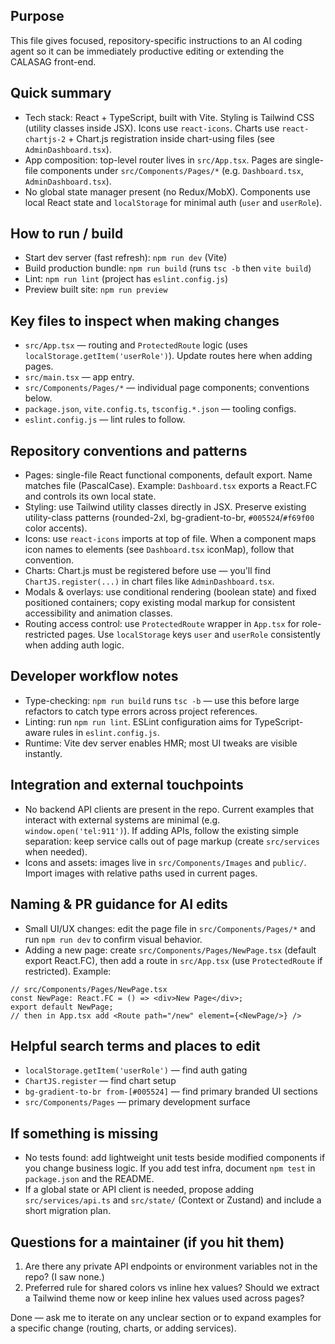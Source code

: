 ## Purpose

This file gives focused, repository-specific instructions to an AI coding agent so it can be immediately productive editing or extending the CALASAG front-end.

## Quick summary

- Tech stack: React + TypeScript, built with Vite. Styling is Tailwind CSS (utility classes inside JSX). Icons use `react-icons`. Charts use `react-chartjs-2` + Chart.js registration inside chart-using files (see `AdminDashboard.tsx`).
- App composition: top-level router lives in `src/App.tsx`. Pages are single-file components under `src/Components/Pages/*` (e.g. `Dashboard.tsx`, `AdminDashboard.tsx`).
- No global state manager present (no Redux/MobX). Components use local React state and `localStorage` for minimal auth (`user` and `userRole`).

## How to run / build

- Start dev server (fast refresh): `npm run dev` (Vite)
- Build production bundle: `npm run build` (runs `tsc -b` then `vite build`)
- Lint: `npm run lint` (project has `eslint.config.js`)
- Preview built site: `npm run preview`

## Key files to inspect when making changes

- `src/App.tsx` — routing and `ProtectedRoute` logic (uses `localStorage.getItem('userRole')`). Update routes here when adding pages.
- `src/main.tsx` — app entry.
- `src/Components/Pages/*` — individual page components; conventions below.
- `package.json`, `vite.config.ts`, `tsconfig.*.json` — tooling configs.
- `eslint.config.js` — lint rules to follow.

## Repository conventions and patterns

- Pages: single-file React functional components, default export. Name matches file (PascalCase). Example: `Dashboard.tsx` exports a React.FC and controls its own local state.
- Styling: use Tailwind utility classes directly in JSX. Preserve existing utility-class patterns (rounded-2xl, bg-gradient-to-br, `#005524`/`#f69f00` color accents).
- Icons: use `react-icons` imports at top of file. When a component maps icon names to elements (see `Dashboard.tsx` iconMap), follow that convention.
- Charts: Chart.js must be registered before use — you'll find `ChartJS.register(...)` in chart files like `AdminDashboard.tsx`.
- Modals & overlays: use conditional rendering (boolean state) and fixed positioned containers; copy existing modal markup for consistent accessibility and animation classes.
- Routing access control: use `ProtectedRoute` wrapper in `App.tsx` for role-restricted pages. Use `localStorage` keys `user` and `userRole` consistently when adding auth logic.

## Developer workflow notes

- Type-checking: `npm run build` runs `tsc -b` — use this before large refactors to catch type errors across project references.
- Linting: run `npm run lint`. ESLint configuration aims for TypeScript-aware rules in `eslint.config.js`.
- Runtime: Vite dev server enables HMR; most UI tweaks are visible instantly.

## Integration and external touchpoints

- No backend API clients are present in the repo. Current examples that interact with external systems are minimal (e.g. `window.open('tel:911')`). If adding APIs, follow the existing simple separation: keep service calls out of page markup (create `src/services` when needed).
- Icons and assets: images live in `src/Components/Images` and `public/`. Import images with relative paths used in current pages.

## Naming & PR guidance for AI edits

- Small UI/UX changes: edit the page file in `src/Components/Pages/*` and run `npm run dev` to confirm visual behavior.
- Adding a new page: create `src/Components/Pages/NewPage.tsx` (default export React.FC), then add a route in `src/App.tsx` (use `ProtectedRoute` if restricted). Example:

```tsx
// src/Components/Pages/NewPage.tsx
const NewPage: React.FC = () => <div>New Page</div>;
export default NewPage;
// then in App.tsx add <Route path="/new" element={<NewPage/>} />
```

## Helpful search terms and places to edit

- `localStorage.getItem('userRole')` — find auth gating
- `ChartJS.register` — find chart setup
- `bg-gradient-to-br from-[#005524]` — find primary branded UI sections
- `src/Components/Pages` — primary development surface

## If something is missing

- No tests found: add lightweight unit tests beside modified components if you change business logic. If you add test infra, document `npm test` in `package.json` and the README.
- If a global state or API client is needed, propose adding `src/services/api.ts` and `src/state/` (Context or Zustand) and include a short migration plan.

## Questions for a maintainer (if you hit them)

1. Are there any private API endpoints or environment variables not in the repo? (I saw none.)
2. Preferred rule for shared colors vs inline hex values? Should we extract a Tailwind theme now or keep inline hex values used across pages?

Done — ask me to iterate on any unclear section or to expand examples for a specific change (routing, charts, or adding services).
